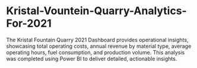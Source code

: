 # Kristal-Vountein-Quarry-Analytics-For-2021
The Kristal Fountain Quarry 2021 Dashboard provides operational insights, showcasing total operating costs, annual revenue by material type, average operating hours, fuel consumption, and production volume. This analysis was completed using Power BI to deliver detailed, actionable insights.
